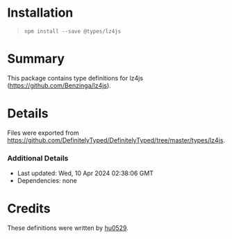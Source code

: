 # Installation
> `npm install --save @types/lz4js`

# Summary
This package contains type definitions for lz4js (https://github.com/Benzinga/lz4js).

# Details
Files were exported from https://github.com/DefinitelyTyped/DefinitelyTyped/tree/master/types/lz4js.

### Additional Details
 * Last updated: Wed, 10 Apr 2024 02:38:06 GMT
 * Dependencies: none

# Credits
These definitions were written by [hu0529](https://github.com/hu0529).
